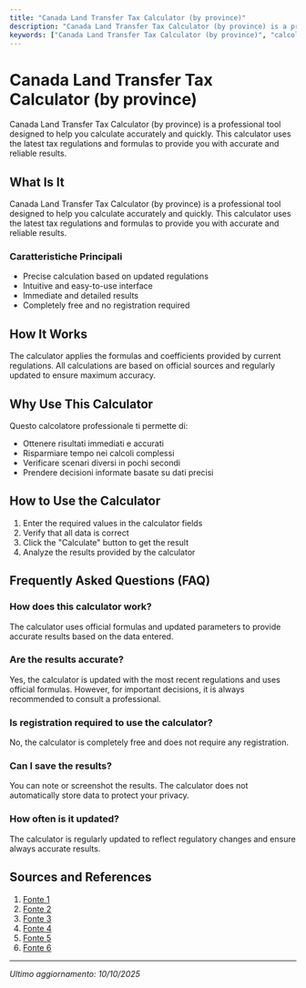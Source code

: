 ```yaml
---
title: "Canada Land Transfer Tax Calculator (by province)"
description: "Canada Land Transfer Tax Calculator (by province) is a professional tool designed to help you calculate accurately and quickly. This calculator uses the latest tax regulations and formulas to provide you with accurate and reliable results."
keywords: ["Canada Land Transfer Tax Calculator (by province)", "calcolatore", "calcolo online"]
---
```


# Canada Land Transfer Tax Calculator (by province)

Canada Land Transfer Tax Calculator (by province) is a professional tool designed to help you calculate accurately and quickly. This calculator uses the latest tax regulations and formulas to provide you with accurate and reliable results.

## What Is It

Canada Land Transfer Tax Calculator (by province) is a professional tool designed to help you calculate accurately and quickly. This calculator uses the latest tax regulations and formulas to provide you with accurate and reliable results.

### Caratteristiche Principali

- Precise calculation based on updated regulations
- Intuitive and easy-to-use interface
- Immediate and detailed results
- Completely free and no registration required

## How It Works

The calculator applies the formulas and coefficients provided by current regulations. All calculations are based on official sources and regularly updated to ensure maximum accuracy.

## Why Use This Calculator

Questo calcolatore professionale ti permette di:

- Ottenere risultati immediati e accurati
- Risparmiare tempo nei calcoli complessi
- Verificare scenari diversi in pochi secondi
- Prendere decisioni informate basate su dati precisi

## How to Use the Calculator

1. Enter the required values in the calculator fields
2. Verify that all data is correct
3. Click the "Calculate" button to get the result
4. Analyze the results provided by the calculator

## Frequently Asked Questions (FAQ)

### How does this calculator work?

The calculator uses official formulas and updated parameters to provide accurate results based on the data entered.

### Are the results accurate?

Yes, the calculator is updated with the most recent regulations and uses official formulas. However, for important decisions, it is always recommended to consult a professional.

### Is registration required to use the calculator?

No, the calculator is completely free and does not require any registration.

### Can I save the results?

You can note or screenshot the results. The calculator does not automatically store data to protect your privacy.

### How often is it updated?

The calculator is regularly updated to reflect regulatory changes and ensure always accurate results.

## Sources and References

1. [Fonte 1](https://wowa.ca/calculators/land-transfer-tax)
2. [Fonte 2](https://www.ratehub.ca/land-transfer-tax)
3. [Fonte 3](https://www.nesto.ca/calculators/land-transfer-tax/)
4. [Fonte 4](https://www.truenorthmortgage.ca/tools/land-transfer-tax-calculator)
5. [Fonte 5](https://trreb.ca/buying-selling-intelligence/ltt-calculator-residential/)
6. [Fonte 6](https://forms2.gov.bc.ca/forms/content?id=EEE44ACAC0DB4212BB616D7BD233F2A6)

---

*Ultimo aggiornamento: 10/10/2025*
